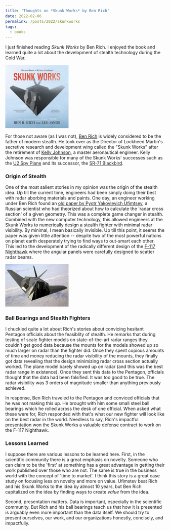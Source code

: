 ```yaml
---
title: 'Thoughts on *Skunk Works* by Ben Rich'
date: 2022-02-06
permalink: /posts/2022/skunkworks
tags:
  - books
---
```


<!-- ![Skunk Works](../images/skunkworkscover.jpg) -->

I just finished reading *Skunk Works* by Ben Rich. I enjoyed the book and learned quite a lot about the development of stealth technology during the Cold War.

<img src="../images/skunkworkscover.jpg" alt="Skunk Works" width="200"/>

For those not aware (as I was not), [Ben Rich](https://en.wikipedia.org/wiki/Ben_Rich) is widely considered to be the father of modern stealth. He took over as the Director of Lockheed Martin's secretive research and development wing called the "Skunk Works" after the retirement of [Kelly Johnson](https://en.wikipedia.org/wiki/Kelly_Johnson_(engineer)), a master aeronautical engineer. Kelly Johnson was responsible for many of the Skunk Works' successes such as the [U2 Spy Plane](https://en.wikipedia.org/wiki/Lockheed_U-2) and its successor, the [SR-71 Blackbird](https://en.wikipedia.org/wiki/Lockheed_SR-71_Blackbird).

### Origin of Stealth ###
One of the most salient stories in my opinion was the origin of the stealth idea. Up till the current time, engineers had been simply doing their best with radar aborbing materials and paints. One day, an engineer working under Ben Rich found an [old paper by Pyotr Yakovlevich Ufimtsev](https://nsarchive2.gwu.edu/NSAEBB/NSAEBB443/docs/area51_10a.PDF), a Russian scientist who had theorized about how to calculate the 'radar cross section' of a given geometry. This was a complete game changer in stealth. Combined with the new computer technology, this allowed engineers at the Skunk Works to numerically design a stealth fighter with minimal radar visibility. By minimal, I mean basically invisible. Up till this point, it seems the paper was given little attention -- despite two of the most powerful nations on planet earth desperately trying to find ways to out-smart each other. This led to the development of the radically different design of the [F-117 Nighthawk](https://en.wikipedia.org/wiki/Lockheed_F-117_Nighthawk) where the angular panels were carefully designed to scatter radar beams. 

<img src="../images/F-117_Nighthawk_Front.jpg" alt="F-117" width="200"/>

### Ball Bearings and Stealth Fighters ###
I chuckled quite a lot about Rich's stories about convicing hesitant Pentagon officials about the feasiblity of stealth. He remarks that during testing of scale fighter models on state-of-the-art radar ranges they couldn't get good data because the mounts for the models showed up so much larger on radar than the fighter did. Once they spent copious amounts of time and money reducing the radar visibility of the mounts, they finally got data revealing that the design minimizing radar cross section actually worked. The plane model barely showed up on radar (and this was the best radar range in existence). Once they sent this data to the Pentagon, officials thought that the data had been falsified. It was too good to be true. The radar visibility was 3 orders of magnitude smaller than anything previously achieved. 

In response, Ben Rich traveled to the Pentagon and conviced officials that he was not making this up. He brought with him some small steel ball bearings which he rolled across the desk of one official. When asked what these were for, Rich responded with that's what our new fighter will look like on the best radar in the world. Needless to say, Rich's impactful presentation won the Skunk Works a valuable defense contract to work on the F-117 Nighthawk. 

### Lessons Learned ###
I suppose there are various lessons to be learned here. First, in the scientific community there is a great emphasis on novelty. Someone who can claim to be the 'first' at something has a great advantage in getting their work published over those who are not. The same is true in the business world with the concept of 'time to market'. I think this story is a great case study on focusing less on novelty and more on value. Ufimstev beat Rich and his Skunk Works to the idea by almost 10 years, but Ben Rich capitalized on the idea by finding ways to create *value* from the idea. 

Second, presentation matters. Data is important, especially in the scientific community. But Rich and his ball bearings teach us that how it is presented is arguably even more important than the data itself. We should try to present ourselves, our work, and our organizations honestly, concisely, and impactfully. 